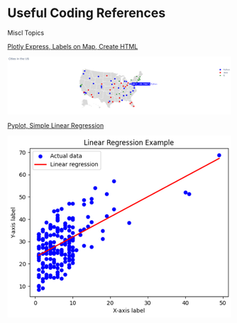 # Useful Coding References

Miscl Topics

[Plotly Express, Labels on Map, Create HTML](https://github.com/jamespairepo/_Reference/blob/main/data_science_from_scratch/nearest_neighbors.ipynb)

![screenshot](/screenshots/plotly_us_map.png)

[Pyplot, Simple Linear Regression](https://github.com/jamespairepo/_Reference/blob/main/data_science_from_scratch/simple_linear_regression.ipynb)

![screenshot](/screenshots/linear_regression.png)